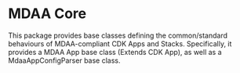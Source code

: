 # MDAA Core

This package provides base classes defining the common/standard behaviours of MDAA-compliant CDK Apps and Stacks. Specifically, it provides a MDAA App base class (Extends CDK App), as well as a MdaaAppConfigParser base class.
